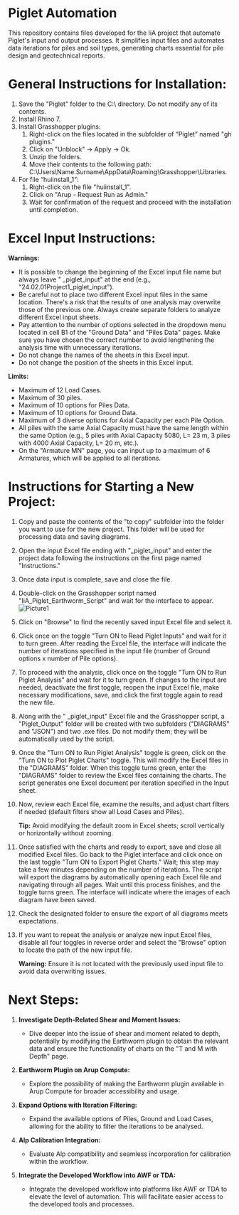# Piglet Automation
This repository contains files developed for the IiA project that automate Piglet's input and output processes. It simplifies input files and automates data iterations for piles and soil types, generating charts essential for pile design and geotechnical reports.

# General Instructions for Installation:
1. Save the "Piglet" folder to the C:\ directory. Do not modify any of its contents.
2. Install Rhino 7.
3. Install Grasshopper plugins:
	1. Right-click on the files located in the subfolder of “Piglet” named "gh plugins."
  	2. Click on "Unblock" -> Apply -> Ok.
  	3. Unzip the folders.
  	4. Move their contents to the following path: C:\Users\Name.Surname\AppData\Roaming\Grasshopper\Libraries.
4. For file “huiinstall_1”:
  	1. Right-click on the file "huiinstall_1".
  	2. Click on "Arup - Request Run as Admin."
  	3. Wait for confirmation of the request and proceed with the installation until completion.

# Excel Input Instructions:

**Warnings:**
- It is possible to change the beginning of the Excel input file name but always leave " _piglet_input" at the end (e.g., "24.02.01Project1_piglet_input").
- Be careful not to place two different Excel input files in the same location. There's a risk that the results of one analysis may overwrite those of the previous one. Always create separate folders to analyze different Excel input sheets.
- Pay attention to the number of options selected in the dropdown menu located in cell B1 of the "Ground Data" and "Piles Data" pages. Make sure you have chosen the correct number to avoid lengthening the analysis time with unnecessary iterations.
- Do not change the names of the sheets in this Excel input.
- Do not change the position of the sheets in this Excel input.

**Limits:**
- Maximum of 12 Load Cases.
- Maximum of 30 piles.
- Maximum of 10 options for Piles Data.
- Maximum of 10 options for Ground Data.
- Maximum of 3 diverse options for Axial Capacity per each Pile Option.
- All piles with the same Axial Capacity must have the same length within the same Option (e.g., 5 piles with Axial Capacity 5080, L= 23 m, 3 piles with 4000 Axial Capacity, L= 20 m, etc.).
- On the "Armature MN" page, you can input up to a maximum of 6 Armatures, which will be applied to all iterations.

# Instructions  for Starting a New Project:
1. Copy and paste the contents of the "to copy" subfolder into the folder you want to use for the new project. This folder will be used for processing data and saving diagrams.
2. Open the input Excel file ending with "_piglet_input" and enter the project data following the instructions on the first page named "Instructions."
3. Once data input is complete, save and close the file.
4. Double-click on the Grasshopper script named "IiA_Piglet_Earthworm_Script" and wait for the interface to appear.
   ![Picture1](https://github.com/arup-group/piglet_automation/assets/108808277/963032fd-2208-4710-bd28-88dbb9008c1f)

6. Click on "Browse" to find the recently saved input Excel file and select it.
7. Click once on the toggle "Turn ON to Read Piglet Inputs" and wait for it to turn green. After reading the Excel file, the interface will indicate the number of iterations specified in the input file (number of Ground options x number of Pile options).
8. To proceed with the analysis, click once on the toggle "Turn ON to Run Piglet Analysis" and wait for it to turn green. If changes to the input are needed, deactivate the first toggle, reopen the input Excel file, make necessary modifications, save, and click the first toggle again to read the new file.
9. Along with the " _piglet_input" Excel file and the Grasshopper script, a "Piglet_Output" folder will be created with two subfolders ("DIAGRAMS" and "JSON") and two .exe files. Do not modify them; they will be automatically used by the script.
10. Once the "Turn ON to Run Piglet Analysis" toggle is green, click on the "Turn ON to Plot Piglet Charts" toggle. This will modify the Excel files in the "DIAGRAMS" folder. When this toggle turns green, enter the "DIAGRAMS" folder to review the Excel files containing the charts. The script generates one Excel document per iteration specified in the Input sheet.
11. Now, review each Excel file, examine the results, and adjust chart filters if needed (default filters show all Load Cases and Piles).

     **Tip:** Avoid modifying the default zoom in Excel sheets; scroll vertically or horizontally without zooming.
12. Once satisfied with the charts and ready to export, save and close all modified Excel files. Go back to the Piglet interface and click once on the last toggle "Turn ON to Export Piglet Charts." Wait; this step may take a few minutes depending on the number of iterations. The script will export the diagrams by automatically opening each Excel file and navigating through all pages. Wait until this process finishes, and the toggle turns green. The interface will indicate where the images of each diagram have been saved.
13. Check the designated folder to ensure the export of all diagrams meets expectations.
14. If you want to repeat the analysis or analyze new input Excel files, disable all four toggles in reverse order and select the "Browse" option to locate the path of the new input file.

    **Warning:** Ensure it is not located with the previously used input file to avoid data overwriting issues.

# Next Steps:
1. **Investigate Depth-Related Shear and Moment Issues:**
  	 - Dive deeper into the issue of shear and moment related to depth, potentially by modifying the Earthworm plugin to obtain the relevant data and ensure the functionality of charts on the "T and M with Depth" page.

2. **Earthworm Plugin on Arup Compute:**
	- Explore the possibility of making the Earthworm plugin available in Arup Compute for broader accessibility and usage.

3. **Expand Options with Iteration Filtering:**
	- Expand the available options of Piles, Ground and Load Cases, allowing for the ability to filter the iterations to be analysed.

4. **Alp Calibration Integration:**
	- Evaluate Alp compatibility and seamless incorporation for calibration within the workflow.

5. **Integrate the Developed Workflow into AWF or TDA:**
  	 - Integrate the developed workflow into platforms like AWF or TDA to elevate the level of automation. This will facilitate easier access to the developed tools and processes.

